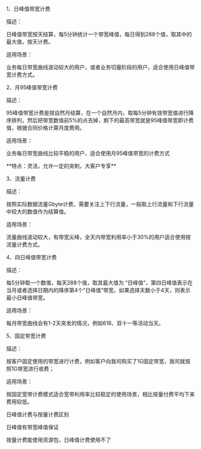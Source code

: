 1、日峰值带宽计费

描述：

日峰值带宽按天结算，每5分钟统计一个带宽峰值，每日得到288个值，取其中的最大值，按天计费。

适用场景：

业务每日带宽曲线波动较大的用户，或者业务切量阶段的用户，适合使用日峰值带宽计费方式。

2、月95峰值带宽计费

描述：

95峰值带宽计费是按自然月结算，在一个自然月内，取每5分钟有效带宽值进行降序排列，然后把带宽数值前5%的点去掉，剩下的最高带宽就是95峰值带宽即计费值，根据合同价格计算月度费用。

适用场景：

业务每日带宽曲线比较平稳的用户，适合使用月95峰值带宽的计费方式

\*\*特点：灵活，允许一定的突刺，大客户专享\*\*

3、流量计费

描述：

按照实际数据流量Gbyte计费，需要关注上下行流量，一般取上行流量和下行流量中较大的数值作为结算值。

适用场景：

流量曲线波动较大，有带宽尖峰，全天内带宽利用率小于30%的用户适合使用按流量计费方式。

4、四日峰值带宽计费

描述：

每5分钟取一个数值，每天288个值，取其最大值为 “日峰值”，第四日峰值表示在当月或者选择日期内的降序第4个“日峰值”带宽，如果选择天数小于4天，则表示最小日峰值带宽。

适用场景：

每月带宽曲线会有1-2天突发的情况，例如618、双十一等活动当天。

5、固定带宽计费

描述：

按客户固定使用的带宽进行计费，例如客户向我司购买了1G固定带宽，我司就按照1G带宽进行收费；

适用场景：

按固定宽带计费模式适合宽带利用率比较稳定的使用场景，相比按量付费平均下来费用较低。

日峰值计费与按量计费区别

日峰值有带宽峰值保证

按量计费能使用资源包，日峰值计费使用不了